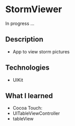 # StormViewer

In progress ...

## Description

* App to view storm pictures

## Technologies

* UIKit

## What I learned
* Cocoa Touch: 
* UITableViewController
* tableView
